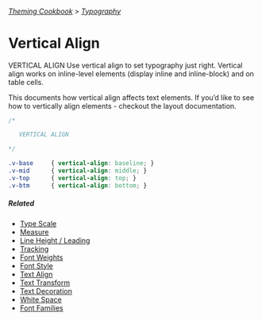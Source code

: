 ###### [Theming Cookbook](../index.md)  >  [Typography](./index.md)

# Vertical Align

VERTICAL ALIGN
Use vertical align to set typography just right. Vertical align works on inline-level elements (display inline and inline-block) and on table cells.

This documents how vertical align affects text elements. If you’d like to see how to vertically align elements - checkout the layout documentation.

```css
/*

   VERTICAL ALIGN

*/

.v-base     { vertical-align: baseline; }
.v-mid      { vertical-align: middle; }
.v-top      { vertical-align: top; }
.v-btm      { vertical-align: bottom; }

```

##### Related
- [Type Scale](type-scale.md)
- [Measure](measure.md)
- [Line Height / Leading](line-heights.md)
- [Tracking](letter-spacing.md)
- [Font Weights](font-weight.md)
- [Font Style](font-style.md)
- [Text Align](text-align.md)
- [Text Transform](text-transform.md)
- [Text Decoration](text-decoration.md)
- [White Space](white-space.md)
- [Font Families](font-family.md)